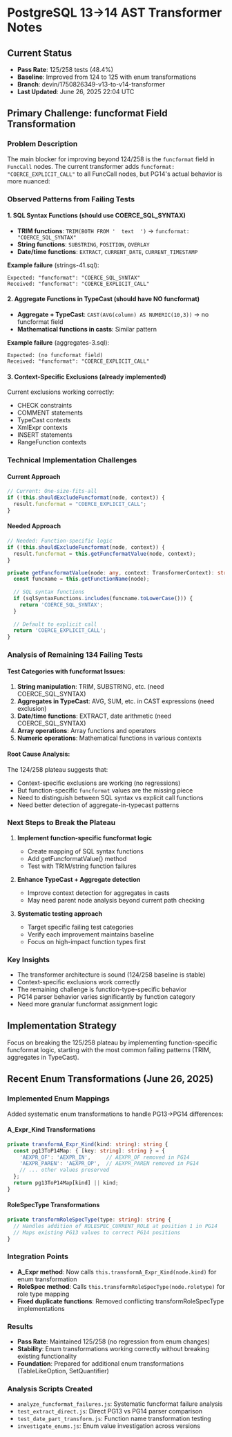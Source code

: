 # PostgreSQL 13->14 AST Transformer Notes

## Current Status
- **Pass Rate**: 125/258 tests (48.4%)
- **Baseline**: Improved from 124 to 125 with enum transformations
- **Branch**: devin/1750826349-v13-to-v14-transformer
- **Last Updated**: June 26, 2025 22:04 UTC

## Primary Challenge: funcformat Field Transformation

### Problem Description
The main blocker for improving beyond 124/258 is the `funcformat` field in `FuncCall` nodes. The current transformer adds `funcformat: "COERCE_EXPLICIT_CALL"` to all FuncCall nodes, but PG14's actual behavior is more nuanced:

### Observed Patterns from Failing Tests

#### 1. SQL Syntax Functions (should use COERCE_SQL_SYNTAX)
- **TRIM functions**: `TRIM(BOTH FROM '  text  ')` → `funcformat: "COERCE_SQL_SYNTAX"`
- **String functions**: `SUBSTRING`, `POSITION`, `OVERLAY`
- **Date/time functions**: `EXTRACT`, `CURRENT_DATE`, `CURRENT_TIMESTAMP`

**Example failure** (strings-41.sql):
```
Expected: "funcformat": "COERCE_SQL_SYNTAX"
Received: "funcformat": "COERCE_EXPLICIT_CALL"
```

#### 2. Aggregate Functions in TypeCast (should have NO funcformat)
- **Aggregate + TypeCast**: `CAST(AVG(column) AS NUMERIC(10,3))` → no funcformat field
- **Mathematical functions in casts**: Similar pattern

**Example failure** (aggregates-3.sql):
```
Expected: (no funcformat field)
Received: "funcformat": "COERCE_EXPLICIT_CALL"
```

#### 3. Context-Specific Exclusions (already implemented)
Current exclusions working correctly:
- CHECK constraints
- COMMENT statements  
- TypeCast contexts
- XmlExpr contexts
- INSERT statements
- RangeFunction contexts

### Technical Implementation Challenges

#### Current Approach
```typescript
// Current: One-size-fits-all
if (!this.shouldExcludeFuncformat(node, context)) {
  result.funcformat = "COERCE_EXPLICIT_CALL";
}
```

#### Needed Approach
```typescript
// Needed: Function-specific logic
if (!this.shouldExcludeFuncformat(node, context)) {
  result.funcformat = this.getFuncformatValue(node, context);
}

private getFuncformatValue(node: any, context: TransformerContext): string {
  const funcname = this.getFunctionName(node);
  
  // SQL syntax functions
  if (sqlSyntaxFunctions.includes(funcname.toLowerCase())) {
    return 'COERCE_SQL_SYNTAX';
  }
  
  // Default to explicit call
  return 'COERCE_EXPLICIT_CALL';
}
```

### Analysis of Remaining 134 Failing Tests

#### Test Categories with funcformat Issues:
1. **String manipulation**: TRIM, SUBSTRING, etc. (need COERCE_SQL_SYNTAX)
2. **Aggregates in TypeCast**: AVG, SUM, etc. in CAST expressions (need exclusion)
3. **Date/time functions**: EXTRACT, date arithmetic (need COERCE_SQL_SYNTAX)
4. **Array operations**: Array functions and operators
5. **Numeric operations**: Mathematical functions in various contexts

#### Root Cause Analysis:
The 124/258 plateau suggests that:
- Context-specific exclusions are working (no regressions)
- But function-specific `funcformat` values are the missing piece
- Need to distinguish between SQL syntax vs explicit call functions
- Need better detection of aggregate-in-typecast patterns

### Next Steps to Break the Plateau

1. **Implement function-specific funcformat logic**
   - Create mapping of SQL syntax functions
   - Add getFuncformatValue() method
   - Test with TRIM/string function failures

2. **Enhance TypeCast + Aggregate detection**
   - Improve context detection for aggregates in casts
   - May need parent node analysis beyond current path checking

3. **Systematic testing approach**
   - Target specific failing test categories
   - Verify each improvement maintains baseline
   - Focus on high-impact function types first

### Key Insights
- The transformer architecture is sound (124/258 baseline is stable)
- Context-specific exclusions work correctly
- The remaining challenge is function-type-specific behavior
- PG14 parser behavior varies significantly by function category
- Need more granular funcformat assignment logic

## Implementation Strategy
Focus on breaking the 125/258 plateau by implementing function-specific funcformat logic, starting with the most common failing patterns (TRIM, aggregates in TypeCast).

## Recent Enum Transformations (June 26, 2025)

### Implemented Enum Mappings
Added systematic enum transformations to handle PG13->PG14 differences:

#### A_Expr_Kind Transformations
```typescript
private transformA_Expr_Kind(kind: string): string {
  const pg13ToP14Map: { [key: string]: string } = {
    'AEXPR_OF': 'AEXPR_IN',     // AEXPR_OF removed in PG14
    'AEXPR_PAREN': 'AEXPR_OP',  // AEXPR_PAREN removed in PG14
    // ... other values preserved
  };
  return pg13ToP14Map[kind] || kind;
}
```

#### RoleSpecType Transformations
```typescript
private transformRoleSpecType(type: string): string {
  // Handles addition of ROLESPEC_CURRENT_ROLE at position 1 in PG14
  // Maps existing PG13 values to correct PG14 positions
}
```

### Integration Points
- **A_Expr method**: Now calls `this.transformA_Expr_Kind(node.kind)` for enum transformation
- **RoleSpec method**: Calls `this.transformRoleSpecType(node.roletype)` for role type mapping
- **Fixed duplicate functions**: Removed conflicting transformRoleSpecType implementations

### Results
- **Pass Rate**: Maintained 125/258 (no regression from enum changes)
- **Stability**: Enum transformations working correctly without breaking existing functionality
- **Foundation**: Prepared for additional enum transformations (TableLikeOption, SetQuantifier)

### Analysis Scripts Created
- `analyze_funcformat_failures.js`: Systematic funcformat failure analysis
- `test_extract_direct.js`: Direct PG13 vs PG14 parser comparison
- `test_date_part_transform.js`: Function name transformation testing
- `investigate_enums.js`: Enum value investigation across versions
